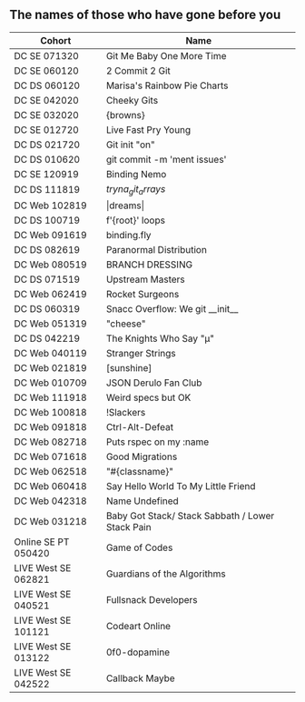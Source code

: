 ## The names of those who have gone before you


|  Cohort           | Name                            |
| ----------------- | ------------------------------- |
| DC SE 071320 | Git Me Baby One More Time |
| DC SE 060120 | 2 Commit 2 Git |
| DC DS 060120 | Marisa's Rainbow Pie Charts |
| DC SE 042020 | Cheeky Gits |
| DC SE 032020 | {browns}
| DC SE 012720 | Live Fast Pry Young
| DC DS 021720| Git init "on"|
| DC DS 010620      | git commit -m 'ment issues' |
| DC SE 120919      | Binding Nemo |
| DC DS 111819      | $tryna_git_arrays$
| DC Web 102819 | \|dreams\| 
| DC DS 100719       | f'{root}' loops
| DC Web 091619      | binding.fly
| DC DS 082619       | Paranormal Distribution
| DC Web 080519      | BRANCH DRESSING
| DC DS 071519       | Upstream Masters
| DC Web 062419      | Rocket Surgeons
| DC DS 060319       | Snacc Overflow: We git \_\_init\_\_
| DC Web 051319      | "cheese"
| DC DS 042219       | The Knights Who Say "μ"
| DC Web 040119      | Stranger Strings
| DC Web 021819      | [sunshine]
| DC Web 010709      | JSON Derulo Fan Club
| DC Web 111918      | Weird specs but OK
| DC Web 100818      | !Slackers
| DC Web 091818      | Ctrl-Alt-Defeat
| DC Web 082718      | Puts rspec on my :name
| DC Web 071618      | Good Migrations
| DC Web 062518      | "#{classname}"
| DC Web 060418      | Say Hello World To My Little Friend
| DC Web 042318      | Name Undefined               
| DC Web 031218      | Baby Got Stack/ Stack Sabbath / Lower Stack Pain
| Online SE PT 050420 | Game of Codes |
| LIVE West SE 062821 | Guardians of the Algorithms |
| LIVE West SE 040521 | Fullsnack Developers |
| LIVE West SE 101121 | Codeart Online |
| LIVE West SE 013122 | 0f0-dopamine |
| LIVE West SE 042522 | Callback Maybe |
